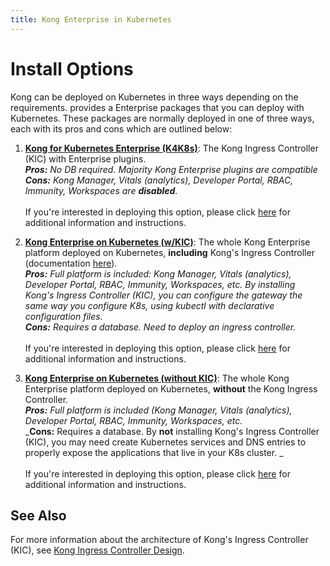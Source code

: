 ```yaml
---
title: Kong Enterprise in Kubernetes
---
```


# Install Options

Kong can be deployed on Kubernetes in three ways depending on the requirements.  provides a Enterprise packages that you can deploy with Kubernetes. These packages are normally deployed in one of three ways, each with its pros and cons which are outlined below:

1. **[Kong for Kubernetes Enterprise (K4K8s)](/enterprise/{{page.kong_version}}/deployment/installation/kong-for-kubernetes/)**: The Kong Ingress Controller (KIC) with
Enterprise plugins. \
_**Pros:** No DB required. Majority Kong Enterprise plugins are compatible_\
_**Cons:** Kong Manager, Vitals (analytics), Developer Portal, RBAC, Immunity, Workspaces are **disabled**._\
\
If you're interested in deploying this option, please click [here](/enterprise/{{page.kong_version}}/deployment/installation/kong-for-kubernetes/) for additional information and instructions.

2. **[Kong Enterprise on Kubernetes (w/KIC)](/enterprise/{{page.kong_version}}/deployment/installation/kong-on-kubernetes/)**: The whole Kong Enterprise platform
deployed on Kubernetes, **including**  Kong's Ingress Controller (documentation <a href="https://github.com/Kong/kubernetes-ingress-controller/blob/main/docs/concepts/design.md">here</a>).\
_**Pros:** Full platform is included: Kong Manager, Vitals (analytics), Developer Portal, RBAC, Immunity, Workspaces, etc. By installing Kong's Ingress Controller (KIC), you can configure the gateway the same way you configure K8s, using kubectl with declarative configuration files._\
_**Cons:** Requires a database. Need to deploy an ingress controller._\
\
If you're interested in deploying this option, please click [here](/enterprise/{{page.kong_version}}/deployment/installation/kong-on-kubernetes/) for additional information and instructions.

3. **[Kong Enterprise on Kubernetes (without KIC)](/enterprise/{{page.kong_version}}/deployment/installation/kong-on-kubernetes-without-kic/)**: The whole Kong Enterprise platform
deployed on Kubernetes, **without** the Kong Ingress Controller.\
_**Pros:** Full platform is included (Kong Manager, Vitals (analytics), Developer Portal, RBAC, Immunity, Workspaces, etc._\
_**Cons:** Requires a database. By **not** installing Kong's Ingress Controller (KIC),  you may need create Kubernetes services and DNS entries to properly expose the applications that live in your K8s cluster. _\
\
If you're interested in deploying this option, please click [here](/enterprise/{{page.kong_version}}/deployment/installation/kong-on-kubernetes-without-kic/) for additional information and instructions.


## See Also

For more information about the architecture of Kong's Ingress Controller (KIC), see
[Kong Ingress Controller Design](https://github.com/Kong/kubernetes-ingress-controller/blob/main/docs/concepts/design.md).